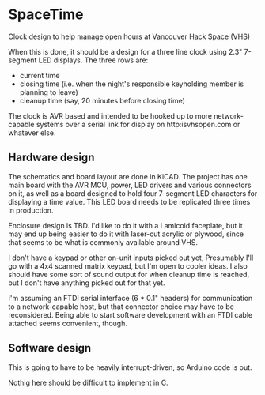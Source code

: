 SpaceTime
=========

Clock design to help manage open hours at Vancouver Hack Space (VHS)

When this is done, it should be a design for a three line clock using 2.3" 7-segment LED
displays.  The three rows are:

* current time
* closing time (i.e. when the night's responsible keyholding member is planning to leave)
* cleanup time (say, 20 minutes before closing time)

The clock is AVR based and intended to be hooked up to more network-capable systems over
a serial link for display on http:isvhsopen.com or whatever else.

Hardware design
---------------

The schematics and board layout are done in KiCAD.  The project has one main board with
the AVR MCU, power, LED drivers and various connectors on it, as well as a board designed
to hold four 7-segment LED characters for displaying a time value.  This LED board needs
to be replicated three times in production.

Enclosure design is TBD.  I'd like to do it with a Lamicoid faceplate, but it may end
up being easier to do it with laser-cut acrylic or plywood, since that seems to be what
is commonly available around VHS.

I don't have a keypad or other on-unit inputs picked out yet,  Presumably I'll
go with a 4x4 scanned matrix keypad, but I'm open to cooler ideas.  I also should have
some sort of sound output for when cleanup time is reached, but I don't have anything
picked out for that yet.

I'm assuming an FTDI serial interface (6 * 0.1" headers) for communication to a
network-capable host, but that connector choice may have to be reconsidered.  Being
able to start software development with an FTDI cable attached seems convenient, though.

Software design
---------------

This is going to have to be heavily interrupt-driven, so Arduino code is out.

Nothig here should be difficult to implement in C.

